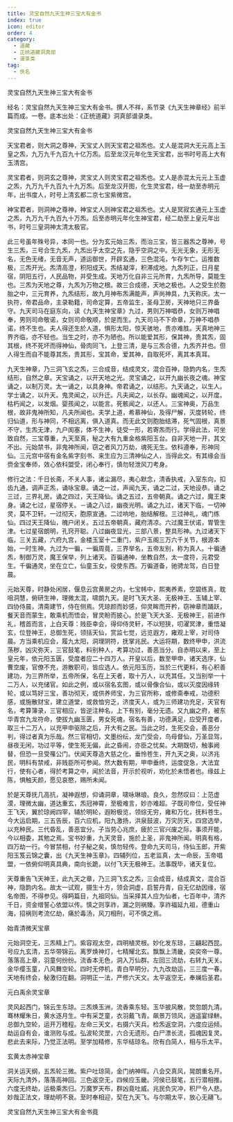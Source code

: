 ```yaml
---
title: 灵宝自然九天生神三宝大有金书
index: true
icon: editor
order: 4
category:
  - 道藏
  - 正统道藏洞真部
  - 谱箓类
tag:
  - 佚名
---
```


灵宝自然九天生神三宝大有金书  

经名：灵宝自然九天生神三宝大有金书。撰人不祥，系节录《九天生神章经》前半篇而成。一卷。底本出处：《正统道藏》洞真部谱录类。  

灵宝自然九天生神三宝大有金书  

天宝君者，则大洞之尊神，天宝丈人则天宝君之祖炁也。丈人是混洞大无元高上玉皇之炁，九万九千九百九十亿万炁。后至龙汉元年化生天宝君，出书时号高上大有玉清宫。  

灵宝君者，则洞玄之尊神，灵宝丈人则灵宝君之祖炁也。丈人是赤混太元元上玉虚之炁，九万九千九百九十九万炁。后至龙汉开图，化生灵宝君，经一劫至赤明元年，出书度人，时号上清玄都二京七宝紫微宫。  

神宝君者，则洞神之尊神，神宝丈人则神宝君之祖炁也。丈人是冥寂玄通元上玉虚之炁，九万九千九百九十万炁。后至赤明元年化生神宝君，经二劫至上皇元年出书，时号三皇洞神太清太极官。  

此三号虽年殊号异，本同一也。分为玄元始三炁，而治三宝，皆三器炁之尊神，号生三炁，三号合生九炁，九炁出乎太空之先，隐乎空洞之中。无光无象，无形无名，无色无绪，无音无声，道运御世，开辟玄通，三色混沌，乍存乍亡。运推数极，三炁开光。炁清高澄，积阳成天。炁结凝滓，积滞成地。九炁列正，日月星宿，阴阳五行，人民品物，并受生成。天地万化自非三元所育，九炁所导，莫能生也。三炁为天地之尊，九炁为万物之根。故三合成德，天地之极也。人之受生於胞胎之中，三元育养，九炁结形，故九月神布炁满能声，声尚神具，九天称庆。太一执符，帝君品命，主录勒籍，司命定算，五帝监生，圣母卫房，天神地只三界备守。九天司马在庭东向，读《九天生神宝章》九过，男则万神唱恭，女则万神唱奉，男则司命敬诺，女则司命敬顺，於是而生。九天司马不下命章，万神不唱恭诺，终不生也。夫人得还生於人道，惧形太阳，惊天骇地，贵亦难胜。天真地神三界齐临，亦不轻也。当生之时，亦不为陋也。所以能爱其形，保其神，贵其炁，固其根，终不死坏而得神仙，骨肉同飞，上登三清，是与三炁合德，九炁齐并也。但人得生而自不能尊其炁，贵其形，宝其命，爱其神，自取死坏，离其本真耳。  

九天生神章，乃三洞飞玄之炁，三合成音，结成灵文，混合百神，隐韵内名，生炁结形，自然之章。天宝诵之，以开天地之光。灵宝诵之，以开九幽长夜之魂。神宝诵之，以制万灵。太一诵之，以具身神。帝君诵之，以结形。九天诵之，以生人。学士诵之，以升天。鬼灵闻之，以升迁。凡夫闻之，以长存。幽魂闻之，以开度。枯朽闻之，以发烟。婴孩闻之，以能言。死骸闻之，以还人。三宝神奥，万品生根，故非鬼神所知，凡夫所闻也。夫学上道，希慕神仙，及得尸解，灭度转轮，终归仙道，形与神同，不相远离，俱入道真。而无此文则胞胎结滞，死气固根，真景不守，生炁无津，九户阂塞，体不生神，徒受一形，若寄炁而行。学得此法，可坐致自然，三宝尊重，九天至真，秘之大有九重金格紫阳玉台。自非天地一开，其文不出。元始禁书，非鬼神所闻，窃之者风刀万劫，魂死无生。依科遵奉，形神同仙。三元宫中宿有金名紫字刻书、来生应为三清神仙之人，当得此文。有其缘会当赍金宝奉师，效心依科盟受，闭心奉行，慎勿轻泄风刀考身。  

修行之法：千日长斋，不关人事，诸尘漏尽，夷心默念，清香执戒，入室东向，扣齿九通，调声正炁，诵咏宝章。诵之一过，声闻九天，诵之二过，天地设恭。诵之三过，三界礼房。诵之四过，天王降仙。诵之五过，五帝朝真。诵之六过，魔王束身。诵之七过，星宿停关。－诵之八过，幽夜光明。诵之九过，诸天下临，一切神灵，莫不卫轩。一过彻天，胞原宣通。二过响地，胎结解根。三过神礼，魂门练仙。四过天王降仙，魄户闭关。五过五帝朝真，藏府清凉。六过魔王伏诺，胃管生津。七过星宿朗明，孔窍开聪。八过幽夜显光，三部八景，整具形神。九过诸天下临，三关五藏，六府九宫，金楼玉室十二重门，紫户玉阁三万六千关节，根源本始，一时生神。九过为一徧，一徧周竟，三界举名，五帝友别，称为真人。十徧通炁，制御万灵，魔王保举，列上诸天。百徧通神，坐教自然，太一度符，元君受生。千徧通灵，坐在立亡，仙童玉女，役使东西。万徧道备，驰骋龙驾，白日登晨。  

元始天尊，时静处闲居，偃息云宫黄房之内，七宝帏中，熙夷养素，空碧练真，耽咀洞慧，俯研生神，理微太混，啸朗九天。是时飞天大圣、无极神王、玉辅上宰、四协侍晨，清斋建节，侍在侧焉。凭琼颜而妙感，仰灵眸而开矜，窃神章而踊跃，餐天音而蒙生，敢乘机而悟会，冒灵盼而披心。於是飞天大圣、无极神王，前进作礼，稽首而言，上白天尊：贱臣幸会，得仰侍灵轩，不以短狭，叨濯冥津，重悟凝玄，位登神王，总御生死，领括天仙，赏监七觉，远览遐方，雍观上宰，对司侍晨。方当乘机应会，履九太阳，洞理阴符，抚掌兆民。大运将期，数终甲申，洪流荡秽，凶灾弥天，三官鼓笔，料别种人，考算功过，善恶当分。自赤明以来，至上皇元年，依元阳玉匮，受度者应二十四万人。开皇以后，数至甲申，诸天选序，仙曹空废，官僚不充，游散职司，皆应选人。依元阳玉历，当於三代更料，有心积善建功，为三界所举，五帝所保，名在上天者，取十万人，以充其任。又当别举一十二万人，以充储官。如此之例，或以宿名玄图，或以骨像合仙，或以灭度因缘转轮，或以笃好三宝，善功彻天，或供养师宝，为三官所称，或修斋奉戒，功德积感，或施散财宝，建立道堂，或救恤穷乏，济度天人，或为三师建功充足，天官有名，考算簿录，三官相应，皆逆注种名，上下有别，毫分无遗。又九幽之府，被东华青宫九龙符命，使拔九幽玉匮，男女死魂，宿名有善，功德满足，应受开度者，取三十二万人，以充甲申驱除之后，开大有之民。当此之时，生死交会，善恶分判，得过者真为乐哉。然三官相切，文墨纷纭，龙门受会，鸟母督仙，万圣显驾，昼夜无闲，功过平等，使生死无偏，此之昏闹，亦臣之忧矣。大期既切，触事阙替，但恐一旦受罹公门。伏闻天尊造大慈之化，垂怜苍生，开九天之奥，以济兆民，明科有禁戒，非贱臣所可参闻。然大数有期，甲申垂终，运度促急，大法宜行，使有心者，得於考算之中，闻於法音，开示於视听，劝化於未悟者也。缘兹上陈，惧触天颜，愿见哀愍，赐所未闻。  

於是天尊抚几高抗，凝神遐想，仰诵洞章，啸咏琳琅。良久，忽然叹曰：上范虚漠，理微太幽，道达重玄，炁冠神霄，至极难言，妙亦难超。子既司帝位，受任神王飞天，翼於琼阙四宰，辅於明轮，遐盼极览，领综无穷，雍和万化，抚料苍生。今大运启期，三五告辰，百六应机，阳九激扬，洪泉鼓波，万灾厉天，四宫选举，以充种民。三代昏乱，善恶宜分。子当劳心兆庶，疲於三官兴废之际，事须开能，今以相委，其勉之焉。宝书妙重，九天灵音，施於上圣，非鬼神所闻。明真有格，四万劫一行。今冒禁相，付子秘之矣，慎勿轻传。登命九天司马，侍仙玉郎，开紫阳玉笈云锦之囊，出《九天生神玉章》。四辅列位，五老监真，太一命辰，玉帝唱盟，一依俯仰明真具典，南向长跪，以付飞天无极神王。法事既毕，诸天复位。  

天尊重告飞天神王，此九天之章，乃三洞飞玄之炁，三会成音，结成真文，混合百神，隐韵内名。故太一试观，摄生十方，领会洞虚，启誓丹青，自无亿劫因缘，宿名帝图，不得参见。得眄篇目，九祖同仙。当采择其人应为仙者，七百年中，清齐千日，资金缯誓心依盟以传。慎之则享祚，漏之则祸臻。享祚福延九祖，德重山海，招祸则考流亿劫，痛於毒汤，风刀相刑，可不慎之焉。  

始青清微天宝章  

元始洞空无，三炁精上门。紫容观太空，四明植灵根。妙化发东琼，三翩起西昆。号应九玄清，五华带锦云。离罗焕神灯，七精耀北玄。飘飘上清畿，奕奕帝一尊。落落高上章，羽童何纷纷。流香本无色，洞入万仙群。左回三流劫，右转九天关。金华缨玉童，八风舞空轮。四时无停机，青白早明分。九九改劫运，三三度一春。天地有终会，秘激归在翻。洞明正一法，严修六天文。太平返空无，奉斓后圣君。  

元白禹余灵宝章  

灵风起西门，锦云生东琼。三炁焕玉洲，流香乘东轻。玉华披风散，焂忽朗九清。骞林耀朱日，黄水逐月生。中有采芝童，衣羽戴飞青。飙景万领风，逍遥宴绿軿。总御九空轮，运开万稽程。左命三天文，右摄六天兵。检炁返空洞，六度应运倾。劫运自有会，谁测败与成。弘波轮灵罡，六合无遗形。白尸漂长流，孤魂因复灵。悲此去来际，乃觉正法明。至学加精修，东华结琼名。欣有白简人，相与乐太平。  

玄黄太赤神宝章  

洞关运天纲，五炁轮三微。紫户吐琼简，金门纳神晖。八会交真风，晃朗重名开。天际九清外，落落高神回。三色返空无，四候应玉畿。河侯已鼓笔，五行潜相推。六度无终劫，运极乘炁归。万魔罗天布，群凶竟吐威。兆民负灾冲，积尸令人悲。妙哉正法文，理劫明不衰。至时奉相迎，契在九天飞。与尔期太平，放心无翮飞。  

灵宝自然九天生神三宝大有金书竟  
